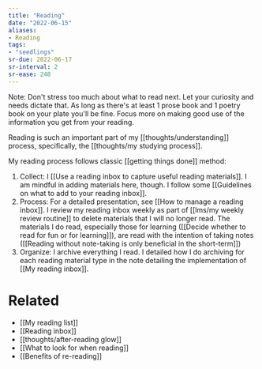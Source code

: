 ```yaml
---
title: "Reading"
date: "2022-06-15"
aliases:
- Reading
tags:
- "seedlings"
sr-due: 2022-06-17
sr-interval: 2
sr-ease: 248
---
```


Note: Don't stress too much about what to read next. Let your curiosity and needs dictate that. As long as there's at least 1 prose book and 1 poetry book on your plate you'll be fine. Focus more on making good use of the information you get from your reading.

Reading is such an important part of my [[thoughts/understanding]] process, specifically, the [[thoughts/my studying process]].

My reading process follows classic [[getting things done]] method:

1. Collect: I [[Use a reading inbox to capture useful reading materials]]. I am mindful in adding materials here, though. I follow some [[Guidelines on what to add to your reading inbox]].
3. Process: For a detailed presentation, see [[How to manage a reading inbox]]. I review my reading inbox weekly as part of [[lms/my weekly review routine]] to delete materials that I will no longer read. The materials I do read, especially those for learning ([[Decide whether to read for fun or for learning]]), are read with the intention of taking notes ([[Reading without note-taking is only beneficial in the short-term]])
4. Organize: I archive everything I read. I detailed how I do archiving for each reading material type in the note detailing the implementation of [[My reading inbox]].

# Related

- [[My reading list]]
- [[Reading inbox]]
- [[thoughts/after-reading glow]]
- [[What to look for when reading]]
- [[Benefits of re-reading]]